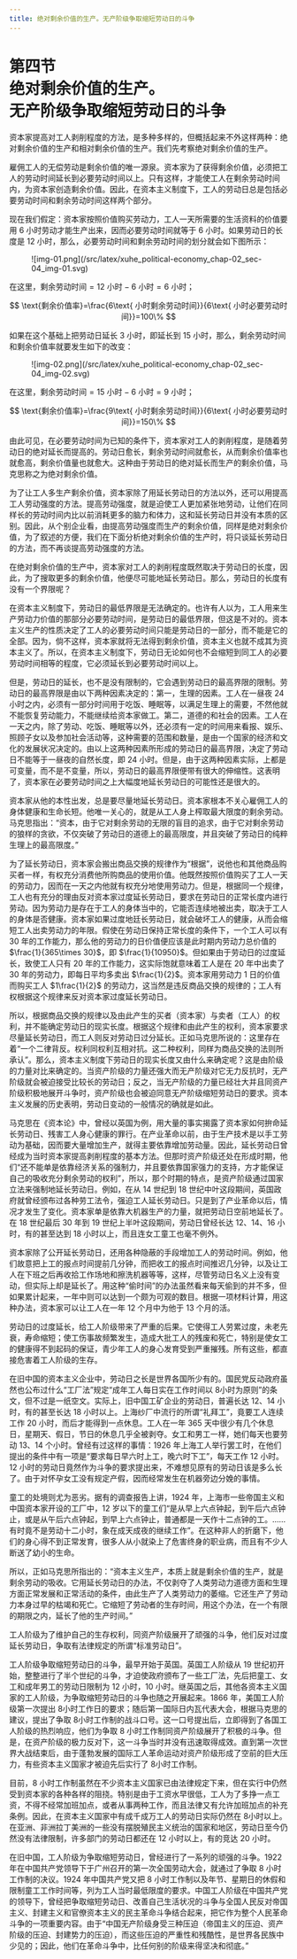 ```yaml
---
title: 绝对剩余价值的生产。无产阶级争取缩短劳动日的斗争
---
```


# 第四节<br>**绝对剩余价值的生产。<br>无产阶级争取缩短劳动日的斗争**

资本家提高对工人剥削程度的方法，是多种多样的，但概括起来不外这样两种：绝对剩余价值的生产和相对剩余价值的生产。我们先考察绝对剩余价值的生产。

雇佣工人的无偿劳动是剩余价值的唯一源泉。资本家为了获得剩余价值，必须把工人的劳动时间延长到必要劳动时间以上。只有这样，才能使工人在剩余劳动时间内，为资本家创造剩余价值。因此，在资本主义制度下，工人的劳动日总是包括必要劳动时间和剩余劳动时间这样两个部分。

现在我们假定：资本家按照价值购买劳动力，工人一天所需要的生活资料的价值要用 6 小时劳动才能生产出来，因而必要劳动时间就等于 6 小时。如果劳动日的长度是 12 小时，那么，必要劳动时间和剩余劳动时间的划分就会如下图所示：

<figure markdown>
![img-01.png](/src/latex/xuhe_political-economy_chap-02_sec-04_img-01.svg)
</figure>

在这里，$\text{剩余劳动时间}=12\text{ 小时}-6\text{ 小时}=6\text{ 小时}$；

$$
\text{剩余价值率}=\frac{6\text{ 小时剩余劳动时间}}{6\text{ 小时必要劳动时间}}=100\%
$$

如果在这个基础上把劳动日延长 3 小时，即延长到 15 小时，那么，剩余劳动时间和剩余价值率就要发生如下的改变：

<figure markdown>
![img-02.png](/src/latex/xuhe_political-economy_chap-02_sec-04_img-02.svg)
</figure>

在这里，$\text{剩余劳动时间}=15\text{ 小时}-6\text{ 小时}=9\text{ 小时}$；

$$
\text{剩余价值率}=\frac{9\text{ 小时剩余劳动时间}}{6\text{ 小时必要劳动时间}}=150\%
$$

由此可见，在必要劳动时间为已知的条件下，资本家对工人的剥削程度，是随着劳动日的绝对延长而提高的。劳动日愈长，剩余劳动时间就愈长，从而剩余价值率也就愈高，剩余价值量也就愈大。这种由于劳动日的绝对延长而生产的剩余价值，马克思称之为绝对剩余价值。

为了让工人多生产剩余价值，资本家除了用延长劳动日的方法以外，还可以用提高工人劳动强度的方法。提高劳动强度，就是迫使工人更加紧张地劳动，让他们在同样长的劳动时间内比以前消耗更多的脑力和体力，这和延长劳动日并没有本质的区别。因此，从个别企业看，由提高劳动强度而生产的剩余价值，同样是绝对剩余价值，为了叙述的方便，我们在下面分析绝对剩余价值的生产时，将只谈延长劳动日的方法，而不再谈提高劳动强度的方法。

在绝对剩余价值的生产中，资本家对工人的剥削程度既然取决于劳动日的长度，因此，为了搜取更多的剩余价值，他便尽可能地延长劳动日。那么，劳动日的长度有没有一个界限呢？

在资本主义制度下，劳动日的最低界限是无法确定的。也许有人以为，工人用来生产劳动力价值的那部分必要劳动时间，是劳动日的最低界限，但这是不对的。资本主义生产的性质决定了工人的必要劳动时间只能是劳动日的一部分，而不能是它的全部。因为，倘不这样，资本家就将无法得到剩余价值，资本主义也就不成其为资本主义了。所以，在资本主义制度下，劳动日无论如何也不会缩短到同工人的必要劳动时间相等的程度，它必须延长到必要劳动时间以上。

但是，劳动日的延长，也不是没有限制的，它会遇到劳动日的最高界限的限制。劳动日的最高界限是由以下两种因素决定的：第一，生理的因素。工人在一昼夜 24 小时之内，必须有一部分时间用于吃饭、睡眠等，以满足生理上的需要，不然他就不能恢复劳动能力，不能继续给资本家做工。第二，道德的和社会的因素。工人在一天之内，除了劳动、吃饭、睡眠等以外，还必须有一定的时间用来看报、娱乐、照顾子女以及参加社会活动等，这种需要的范围和数量，是由一个国家的经济和文化的发展状况决定的。由以上这两种因素所形成的劳动日的最高界限，决定了劳动日不能等于一昼夜的自然长度，即 24 小时。但是，由于这两种因素实际，上都是可变量，而不是不变量，所以，劳动日的最高界限便带有很大的伸缩性。这表明了，资本家在必要劳动时间之上大幅度地延长劳动日的可能性还是很大的。

资本家从他的本性出发，总是要尽量地延长劳动日。资本家根本不关心雇佣工人的身体健康和生命长短。他唯一关心的，就是从工人身上榨取最大限度的剩余劳动。马克思指出：“资本，由于它对剩余劳动的无限的盲目的追求，由于它对剩余劳动的狼样的贪欲，不仅突破了劳动日的道德上的最高限度，并且突破了劳动日的纯粹生理上的最高限度。”

为了延长劳动日，资本家会搬出商品交换的规律作为“根据”，说他也和其他商品购买者一样，有权充分消费他所购商品的使用价值。他既然按照价值购买了工人一天的劳动力，因而在一天之内他就有权充分地使用劳动力。但是，根据同一个规律，工人也有充分的理由反对资本家过度延长劳动日，要求在劳动日的正常长度内进行劳动。因为劳动力是存在于工人的身体当中的，它能否连续地被出卖，取决于工人的身体是否健康。资本家如果过度地廷长劳动日，就会破坏工人的健康，从而会缩短工人出卖劳动力的年限。假使在劳动日保持正常长度的条件下，一个工人可以有 30 年的工作能力，那么他的劳动力的日价值便应该是此时期内劳动力总价值的 $\frac{1}{365\times 30}$，即 $\frac{1}{10950}$。但如果由于劳动日的过度延长，致使工人只有 20 年的工作能力，这实际饱就意味着工人是在 20 年中出卖了 30 年的劳动力，即每日平均多卖出 $\frac{1}{2}$。资本家用劳动力 1 日的价值而购买工人 $1\frac{1}{2}$ 的劳动力，这当然是违反商品交换的规律的；工人有权根据这个规律来反对资本家过度延长劳动日。

所以，根据商品交换的规律以及由此产生的买者（资本家）与卖者（工人）的权利，并不能确定劳动日的现实长度。根据这个规律和由此产生的权利，资本家要求尽量延长劳动日，而工人则反对劳动日过分延长。正如马克思所说的：这里存在着“一个二律背反。权利同权利互相对抗。这二种权利，同样为商品交换的法则所承认”。那么，资本主义制度下劳动日的现实长度又由什么来确定呢？这是由阶级的力量对比来确定的。当资产阶级的力量还强大而无产阶级对它无力反抗时，无产阶级就会被迫接受比较长的劳动日；反之，当无产阶级的力量已经壮大并且同资产阶级积极地展开斗争时，资产阶级也会被迫同意无产阶级缩短劳动日的要求。资本主义发展的历史表明，劳动日变动的一般情况的确就是如此。

马克思在《资本论》中，曾经以英国为例，用大量的事实揭露了资本家如何拚命延长劳动日、残害工人身心健康的罪行。在产业革命以前，由于生产技术是以手工劳动为基础，因而要大量增加生产，就得主要依靠增加劳动量。因此，延长劳动日曾经成为当时资本家提高剥削程度的基本方法。但那时资产阶级还处在形成时期，他们“还不能单是依靠经济关系的强制力，并且要依靠国家强力的支持，方才能保证自己的吸收充分剩余劳动的权利”，所以，那个时期的特点，是资产阶级通过国家立法来强制地延长劳动日。例如，在从 14 世纪到 18 世纪中叶这段期间，英国政府就曾经颁布过各种劳工法令，强迫工人延长劳动日。只是到了产业革命以后，情况才发生了变化。资本家单是依靠大机器生产的力量，就把劳动日空前地延长了。在 18 世纪最后 30 年到 19 世纪上半叶这段期间，劳动日曾经长达 12、14、16 小时，有的甚至达到 18 小时以上，而且连女工童工也毫不例外。

资本家除了公开延长劳动日，还用各种隐蔽的手段增加工人的劳动时间。例如，他们故意把上工的报点时间提前几分钟，而把收工的报点时间推迟几分钟，以及让工人在下班之后再收拾工作场地和擦洗机器等等，这样，尽管劳动日名义上没有变动，但实际上却是延长了。用这种“偷时间”的办法虽然看来每天偷到的并不多，但如果累计起来，一年中则可以达到一个颇为可观的数目。根据一项材料计算，用这种办法，资本家可以让工人在一年 12 个月中为他于 13 个月的活。

劳动日的过度延长，给工人阶级带来了严重的后果。它使得工人劳累过度，未老先衰，寿命缩短；使工伤事故频繁发生，造成大批工人的残废和死亡，特别是使女工的健康得不到起码的保证，青少年工人的身心发育受到严重摧残。所有这些，都直接危害着工人阶级的生存。

在旧中国的资本主义企业中，劳动日之长是世界各国所少有的。国民党反动政府虽然也公布过什么“工厂法”规定“成年工人每日实在工作时间以 8小时为原则”的条文，但不过是一纸空文。实际上，旧中国工矿企业的劳动日，普遍长达 12、14 小时，有的甚至长达 18 小时以上。上海纱厂中流行的所谓“礼拜工”，竟要工人连续工作 20 小时，而后才能得到一点休息。工人在一年 365 天中很少有几个休息日，星期天、假日，节日的休息几乎全被剥夺。女工和男工一样，她们每天也要劳动 13、14 个小时。曾经有过这样的事情：1926 年上海工人举行罢工时，在他们提出的条件中有一项是“要求每日早六时上工，晚六时下工”，每天工作 12 小时。12 小时的劳动日竟然作为斗争的要求提出来，不难想见原有的劳动日该是多么长了。由于对怀孕女工没有规定产假，因而经常发生在机器旁边分娩的事情。

童工的处境则尤为恶劣。据有的调查报告上讲，1924 年，上海市一些帝国主义和中国资本家开设的工厂中，12 岁以下的童工们“是从早上六点钟起，到午后六点钟止，或是从午后六点钟起，到早上六点钟止，普通都是一天作十二点钟的工。……有时竟不是劳动十二小时，象在成天成夜的继续工作”。在这种非人的折磨下，他们的身心得不到正常发育，很多人从小就染上了危害终身的职业病，而且有不少人断送了幼小的生命。

所以，正如马克思所指出的：“资本主义生产，本质上就是剩余价值的生产，就是剩余劳动的吸收。它用延长劳动日的办法，不仅剥夺了人类劳动力道德方面和生理方面正常发展和正常活动的条件，由此生产了人类劳动力的萎缩。它还生产了劳动力本身过早的枯竭和死亡。它缩短了劳动者的生存时间，用这个办法，在一个有限的期限之内，延长了他的生产时间。”

工人阶级为了维护自己的生存权利，同资产阶级展开了顽强的斗争，他们反对过度延长劳动日，争取有法律规定的所谓“标准劳动日”。

工人阶级争取缩短劳动日的斗争，最早开始于英国。英国工人阶级从 19 世纪初开始，整整进行了半个世纪的斗争，才迫使政府颁布了一些工厂法，先后把童工、女工和成年男工的劳动日限制为 12 小时，10 小时。继英国之后，其他各资本主义国家的工人阶级，为争取缩短劳动日的斗争也随之开展起来。1866 年，美国工人阶级第一次提出 8小时工作日的要求；随后第一国际日内瓦代表大会，根据马克思的建议，提出了争取 8小时工作制的战斗口号。这一口号提出后，立即得到了各国工人阶级的热烈响应，他们为争取 8 小时工作制同资产阶级展开了积极的斗争。但是，在资产阶级的极力反对下，这一斗争当时并没有迅速取得成效。直到第一次世界大战结束后，由于蓬勃发展的国际工人革命运动对资产阶级形成了空前的巨大压力，有些资本主义国家才被迫先后实行了 8小时工作制。

目前，8 小时工作制虽然在不少资本主义国家已由法律规定下来，但在实行中仍然受到资本家的各种各样的阻挠。特别是由于工资水早很低，工人为了多挣一点工资，不得不经常加班加点，或者从事两种工作，而且法律又有允许加班加点的补充条例。因此，在资本主义国家中有成千成万工人的劳动日实际仍然在 8小时以上。在亚洲、非洲拉丁美洲的一些没有摆脱殖民主义统治的国家和地区，劳动日至今仍然没有法律限制，许多部门的劳动日都还在 12 小时以上，有的竞达 20 小时。

在旧中国，工人阶级为争取缩短劳动日，曾经进行了一系列的顽强的斗争。1922 年在中国共产党领导下于广州召开的第一次全国劳动大会，就通过了争取 8 小时工作制的决议。1924 年中国共产党又把 8 小时工作制以及年节、星期日的休假和限制童工工作时间等，列为工人当时最低限度的要求。中国工人阶级在中国共产党的领导下，曾经把争取缩短劳动日、改善自己生活状况的斗争与全国人民反对帝国主义、封建主义和官僚资本主义的民主革命斗争结合起来，把它作为整个人民革命斗争的一项重要内容。由于“中国无产阶级身受三种压迫（帝国主义的压迫、资产阶级的压迫、封建势力的压迫），而这些压迫的严重性和残酷性，是世界各民族中少见的；因此，他们在革命斗争中，比任何别的阶级来得坚决和彻底。”